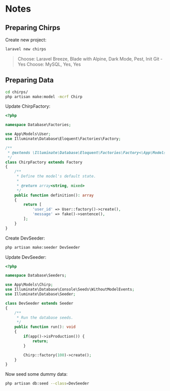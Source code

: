 # Notes

## Preparing Chirps

Create new project:

```bash
laravel new chirps
```

> Choose: Laravel Breeze, Blade with Alpine, Dark Mode, Pest, Init Git - Yes
> Choose: MySQL, Yes, Yes

## Preparing Data

```bash
cd chirps/
php artisan make:model -mcrf Chirp
```

Update ChirpFactory:

```php
<?php

namespace Database\Factories;

use App\Models\User;
use Illuminate\Database\Eloquent\Factories\Factory;

/**
 * @extends \Illuminate\Database\Eloquent\Factories\Factory<\App\Models\Chirp>
 */
class ChirpFactory extends Factory
{
    /**
     * Define the model's default state.
     *
     * @return array<string, mixed>
     */
    public function definition(): array
    {
        return [
            'user_id' => User::factory()->create(),
            'message' => fake()->sentence(),
        ];
    }
}
```

Create DevSeeder:

```bash
php artisan make:seeder DevSeeder
```

Update DevSeeder:

```php
<?php

namespace Database\Seeders;

use App\Models\Chirp;
use Illuminate\Database\Console\Seeds\WithoutModelEvents;
use Illuminate\Database\Seeder;

class DevSeeder extends Seeder
{
    /**
     * Run the database seeds.
     */
    public function run(): void
    {
        if(app()->isProduction()) {
            return;
        }

        Chirp::factory(100)->create();
    }
}
```

Now seed some dummy data:

```bash
php artisan db:seed --class=DevSeeder
```

